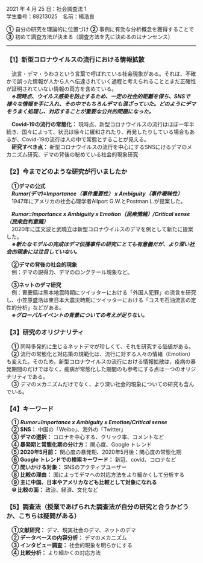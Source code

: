 2021 年 4 ⽉ 25 ⽇：社会調査法 1
<br>学生番号：88213025　名前：楊浩良

**①** ⾃分の研究を理論的に位置づけ **②** 事例に有効な分析概念を獲得することで <br>**③** 初めて調査⽅法が決まる（調査⽅法を先に決めるのはナンセンス）

---

### 【1】新型コロナウイルスの流行における情報拡散
&emsp;流言・デマ・うわさという言葉で呼ばれている社会現象がある。それは、不確かで誤った情報が人から人へ伝達されていく過程と考えられることとまだ正確性が証明されていない情報の両方を含めている。
<br>&emsp;***※現時点、ウイルス感染を防止するため、一定の社会的距離を保ち、SNSで様々な情報を手に入れ、その中でもちろんデマも混ざっていた。どのようにデマをうまく処理し、対応することが重要な公共的問題になった。*** 

&emsp;**Covid-19の流行の常態化：** 現時点、新型コロナウイルスの流行はほぼ一年半続き、国々によって、状況は徐々に緩和されたり、再発したりしている場合もあるが、Covid-19の流行は人の中で常態とすることが見える。
<br>&emsp;**研究すべき点：** 新型コロナウイルスの流行を中心にするSNSにけるデマのメカニズム研究、デマの背後の秘めている社会的現象研究

### 【2】今までどのような研究が行いましたか
&emsp;**①デマの公式**
<br>&emsp;***Rumor(デマ)=Importance（事件重要性） x Ambiguity（事件曖昧性）*** 
<br>&emsp;1947年にアメリカの社会心理学者Allport G.W.とPostman L.が提案した。

&emsp;***Rumor=Importance x Ambiguity x Emotion（民衆情緒）/Critical sense（民衆批判意識）*** 
<br>&emsp;2020年に匡文波と武曉立は新型コロナウイルスのデマを例として新たに提案した。
<br>&emsp;***※新たなモデルの完成はデマ伝播事件の研究にとても有意義だが、より深い社会的現象には注目していない。*** 

&emsp;**②デマの背後の社会的現象**
<br>&emsp;例：デマの説得力、デマのロングテール現象など。

&emsp;**③ネットのデマ研究**
<br>&emsp;例：曺慶鎬は熊本地震時期にツイッターにおける「外国人犯罪」の流言を研究し、小笠原盛浩は東日本大震災時期にツイッターにおける「コスモ石油流言の定性的分析」などがある。
<br>&emsp;***※グローバルイベントの背景についての考えが足りない。***

### 【3】研究のオリジナリティ
&emsp;**①** 同時多発的に生じるネットデマが珍しくて、それを研究する価値がある。
<br>&emsp;**②** 流行の常態化と対応策の規範化は、流行に対する人々の情緒（Emotion）も変えた。そのため，新型コロナウイルスの流行における情報拡散は，疫病の暴発期間のだけではなく，疫病が常態化した期間のも参考にする点は一つのオリジナリティである。
<br>&emsp;**③** デマのメカニズムだけでなく、より深い社会的現象についての研究も含んでいる。

### 【4】キーワード
&emsp;**①** ***Rumor=Importance x Ambiguity x Emotion/Critical sense***  
&emsp;**② SNS：** 中国の「Weibo」、海外の「Twitter」
<br>&emsp;**③ デマの選択：** コロナを中心する、クリック率、コメントなど
<br>&emsp;**④ 暴発期と常態化期の分け方：** 関心度、Google トレンド
<br>&emsp;**⑤ 2020年5月前：** 関心度の暴発期、2020年5月後：関心度の常態化期
<br>&emsp;**⑥ Google トレンドでの検索キーワード：** 新冠、covid、コロナなど
<br>&emsp;**⑦ 問いかける対象：** SNSのアクティブユーザー
<br>&emsp;**⑧ 比較の理由：** 国によってデマへの対応方法をより細かくして分析する
<br>&emsp;**⑨ 主に中国、日本やアメリカなども比較として対象になれる**
<br>&emsp;**⑩ 比較の面：** 政治、経済、文化など

### 【5】調査法（授業であげられた調査法が自分の研究と合うかどうか、こちらは疑問がある）
&emsp;**①文献研究：** デマ、現実社会のデマ、ネットのデマ
<br>&emsp;**② データベースの内容分析：** デマのメカニズム
<br>&emsp;**③ インタビュー調査：** 社会的現象を明らかにする
<br>&emsp;**④ 比較分析：** より細かくの対応方法
